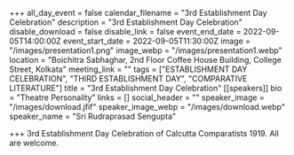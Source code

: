 +++
all_day_event = false
calendar_filename = "3rd Establishment Day Celebration"
description = "3rd Establishment Day Celebration"
disable_download = false
disable_link = false
event_end_date = 2022-09-05T14:00:00Z
event_start_date = 2022-09-05T11:30:00Z
image = "/images/presentation1.png"
image_webp = "/images/presentation1.webp"
location = "Boichitra Sabhaghar, 2nd Floor Coffee House Building, College Street, Kolkata"
meeting_link = ""
tags = ["ESTABLISHMENT DAY CELEBRATION", "THIRD ESTABLISHMENT DAY", "COMPARATIVE LITERATURE"]
title = "3rd Establishment Day Celebration"
[[speakers]]
bio = "Theatre Personality"
links = []
social_header = ""
speaker_image = "/images/download.jfif"
speaker_image_webp = "/images/download.webp"
speaker_name = "Sri Rudraprasad Sengupta"

+++
3rd Establishment Day Celebration of Calcutta Comparatists 1919. All are welcome. 
